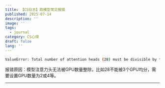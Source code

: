 ```yaml
---
title: 【CS日志】跑模型常见报错
published: 2025-07-14
description: ''
image: ''
tags:
  - journal
category: CS心得
draft: false
lang: ''
---
```


```bash
ValueError: Total number of attention heads (28) must be divisible by tensor parallel size (3).
```
报错原因：模型注意力头无法被GPU数量整除，比如28不能被3个GPU均分，需要设置GPU数量为2或4等。

---

